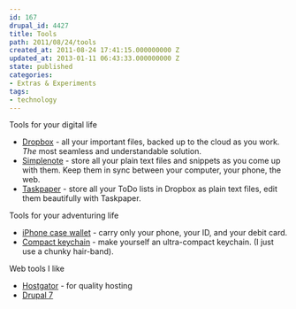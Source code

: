 ```yaml
---
id: 167
drupal_id: 4427
title: Tools
path: 2011/08/24/tools
created_at: 2011-08-24 17:41:15.000000000 Z
updated_at: 2013-01-11 06:43:33.000000000 Z
state: published
categories:
- Extras & Experiments
tags:
- technology
---
```

Tools for your digital life
<ul>
<li><a href="http://db.tt/gHDK1q9">Dropbox</a> - all your important files, backed up to the cloud as you work. <em>The</em> most seamless and understandable solution.</li>
<li><a href="http://simplenoteapp.com">Simplenote</a> - store all your plain text files and snippets as you come up with them. Keep them in sync between your computer, your phone, the web.</li>
<li><a href="http://www.hogbaysoftware.com/products/taskpaper">Taskpaper</a> - store all your ToDo lists in Dropbox as plain text files, edit them beautifully with Taskpaper.</li>
</ul>

Tools for your adventuring life
<ul>
<li><a href="http://www.case-mate.com/iPhone-4-Cases/Case-Mate-iPhone-4-ID-Credit-Card-Cases.asp">iPhone case wallet</a> - carry only your phone, your ID, and your debit card.</li>
<li><a href="http://carlitoscontraptions.com/2007/03/compact-keychain/">Compact keychain</a> - make yourself an ultra-compact keychain. (I just use a chunky hair-band).</li>
</ul>

Web tools I like
<ul>
<li><a href="http://secure.hostgator.com/~affiliat/cgi-bin/affiliates/clickthru.cgi?id=micahredding">Hostgator</a> - for quality hosting</li>
<li><a href="http://drupal.org">Drupal 7</a></li>
</ul>
